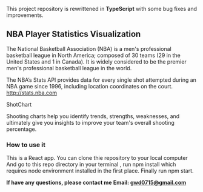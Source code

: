 This project repository is rewrittened in **TypeScript** with some bug fixes and improvements.

## NBA Player Statistics Visualization

The National Basketball Association (NBA) is a men's professional basketball league in North America; composed of 30 teams (29 in the United States and 1 in Canada). It is widely considered to be the premier men's professional basketball league in the world.

The NBA’s Stats API provides data for every single shot attempted during an NBA game since 1996, including location coordinates on the court. http://stats.nba.com

ShotChart

Shooting charts help you identify trends, strengths, weaknesses, and ultimately give you insights to improve your team's overall shooting percentage.

### How to use it

This is a React app.
You can clone thie repository to your local computer
And go to this repo directory in your terminal , run npm install which requires node environment installed in the first place.
Finally run npm start.

**If have any questions, please contact me**
**Email: gwd0715@gmail.com**
